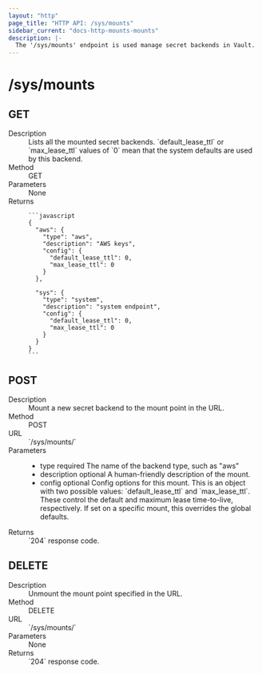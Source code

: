 ```yaml
---
layout: "http"
page_title: "HTTP API: /sys/mounts"
sidebar_current: "docs-http-mounts-mounts"
description: |-
  The '/sys/mounts' endpoint is used manage secret backends in Vault.
---
```


# /sys/mounts

## GET

<dl>
  <dt>Description</dt>
  <dd>
    Lists all the mounted secret backends. `default_lease_ttl`
    or `max_lease_ttl` values of `0` mean that the system
    defaults are used by this backend.
  </dd>

  <dt>Method</dt>
  <dd>GET</dd>

  <dt>Parameters</dt>
  <dd>
    None
  </dd>

  <dt>Returns</dt>
  <dd>

    ```javascript
    {
      "aws": {
        "type": "aws",
        "description": "AWS keys",
        "config": {
          "default_lease_ttl": 0,
          "max_lease_ttl": 0
        }
      },

      "sys": {
        "type": "system",
        "description": "system endpoint",
        "config": {
          "default_lease_ttl": 0,
          "max_lease_ttl": 0
        }
      }
    }
    ```

  </dd>
</dl>

## POST

<dl>
  <dt>Description</dt>
  <dd>
    Mount a new secret backend to the mount point in the URL.
  </dd>

  <dt>Method</dt>
  <dd>POST</dd>

  <dt>URL</dt>
  <dd>`/sys/mounts/<mount point>`</dd>

  <dt>Parameters</dt>
  <dd>
    <ul>
      <li>
        <span class="param">type</span>
        <span class="param-flags">required</span>
        The name of the backend type, such as "aws"
      </li>
      <li>
        <span class="param">description</span>
        <span class="param-flags">optional</span>
        A human-friendly description of the mount.
      </li>
      <li>
        <span class="param">config</span>
        <span class="param-flags">optional</span>
        Config options for this mount. This is an object with
        two possible values: `default_lease_ttl` and
        `max_lease_ttl`. These control the default and
        maximum lease time-to-live, respectively. If set
        on a specific mount, this overrides the global
        defaults.
      </li>
    </ul>
  </dd>

  <dt>Returns</dt>
  <dd>`204` response code.
  </dd>
</dl>

## DELETE

<dl>
  <dt>Description</dt>
  <dd>
    Unmount the mount point specified in the URL.
  </dd>

  <dt>Method</dt>
  <dd>DELETE</dd>

  <dt>URL</dt>
  <dd>`/sys/mounts/<mount point>`</dd>

  <dt>Parameters</dt>
  <dd>None
  </dd>

  <dt>Returns</dt>
  <dd>`204` response code.
  </dd>
</dl>
